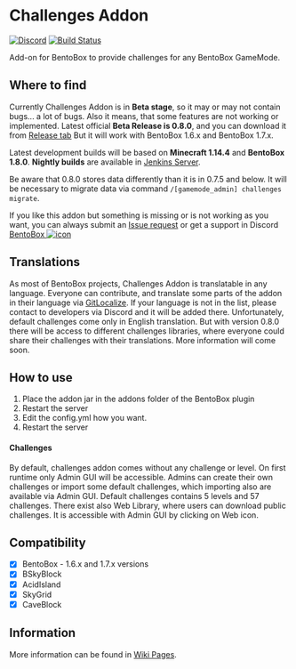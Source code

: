 # Challenges Addon
[![Discord](https://img.shields.io/discord/272499714048524288.svg?logo=discord)](https://discord.bentobox.world)
[![Build Status](https://ci.codemc.org/buildStatus/icon?job=BentoBoxWorld/Challenges)](https://ci.codemc.org/job/BentoBoxWorld/job/Challenges/)

Add-on for BentoBox to provide challenges for any BentoBox GameMode. 

## Where to find

Currently Challenges Addon is in **Beta stage**, so it may or may not contain bugs... a lot of bugs. Also it means, that some features are not working or implemented. 
Latest official **Beta Release is 0.8.0**, and you can download it from [Release tab](https://github.com/BentoBoxWorld/Challenges/releases)
But it will work with BentoBox 1.6.x and BentoBox 1.7.x.

Latest development builds will be based on **Minecraft 1.14.4** and **BentoBox 1.8.0**.
**Nightly builds** are available in [Jenkins Server](https://ci.codemc.org/job/BentoBoxWorld/job/Challenges/lastStableBuild/).

Be aware that 0.8.0 stores data differently than it is in 0.7.5 and below. It will be necessary to migrate data via command `/[gamemode_admin] challenges migrate`.

If you like this addon but something is missing or is not working as you want, you can always submit an [Issue request](https://github.com/BentoBoxWorld/Challenges/issues) or get a support in Discord [BentoBox ![icon](https://avatars2.githubusercontent.com/u/41555324?s=15&v=4)](https://discord.bentobox.world)

## Translations

As most of BentoBox projects, Challenges Addon is translatable in any language. Everyone can contribute, and translate some parts of the addon in their language via [GitLocalize](https://gitlocalize.com/repo/2896).
If your language is not in the list, please contact to developers via Discord and it will be added there.
Unfortunately, default challenges come only in English translation. But with version 0.8.0 there will be access to different challenges libraries, where everyone could share their challenges with their translations. More information will come soon.

## How to use

1. Place the addon jar in the addons folder of the BentoBox plugin
2. Restart the server
3. Edit the config.yml how you want.
4. Restart the server

#### Challenges

By default, challenges addon comes without any challenge or level. On first runtime only Admin GUI will be accessible. 
Admins can create their own challenges or import some default challenges, which importing also are available via Admin GUI. Default challenges contains 5 levels and 57 challenges.
There exist also Web Library, where users can download public challenges. It is accessible with Admin GUI by clicking on Web icon.

## Compatibility

- [x] BentoBox - 1.6.x and 1.7.x versions
- [x] BSkyBlock
- [x] AcidIsland
- [x] SkyGrid 
- [x] CaveBlock

## Information

More information can be found in [Wiki Pages](https://github.com/BentoBoxWorld/Challenges/wiki).
